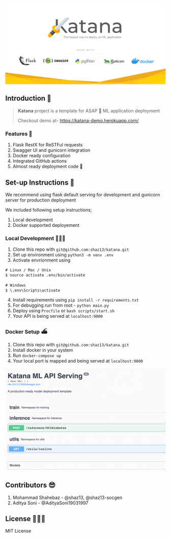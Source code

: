 ![Katana](screenshots/katana_cover.png)

## Introduction 🌻
> **Katana** project is a template for ASAP 🚀 ML application deployment
>
> Checkout demo at- https://katana-demo.herokuapp.com/

### Features 💫
1. Flask RestX for ReSTFul requests
2. Swagger UI and gunicorn integration
3. Docker ready configuration
4. Integrated GitHub actions
5. Almost ready deployment code 🚀

## Set-up Instructions 🔧
We recommend using flask default serving for development and gunicorn server for production deployment

We included following setup instructions;

1. Local development 
2. Docker supported deployement


### Local Development 👨🏻‍💻
1. Clone this repo with `git@github.com:shaz13/katana.git`
2. Set up environment using `python3 -m venv .env`
3. Activate envrionment using 
```
# Linux / Mac / Unix
$ source activate .env/bin/activate

# Windows
$ \.env\Scripts\activate
```
4. Install requirements using `pip install -r requirements.txt`
5. For debugging run from root - `python main.py`
6. Deploy using `Procfile` or `bash scripts/start.sh`
7. Your API is being served at `localhost:9000`

### Docker Setup ⛴
1. Clone this repo with `git@github.com:shaz13/katana.git`
2. Install docker in your system
3. Run `docker-compose up`
4. Your local port is mapped and being served at `localhost:9000`

![Katana UI](screenshots/swagger.png)

## Contributors 😎
1. Mohammad Shahebaz - @shaz13, @shaz13-socgen 
2. Aditya Soni - @AdityaSoni19031997

## License 👩🏻‍💼
MIT License